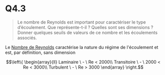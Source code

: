 # Q4.3

> Le nombre de Reynolds est important pour caractériser le type d’écoulement. Que représente-t-il ? Quelles sont ses dimensions ? Donner quelques seuils de valeurs de ce nombre et les écoulements associés.

Le [Nombre de Reynolds](../Notion/Nombre%20de%20Reynolds.md) caractérise la nature du régime de l'écoulement et est, par définition, sans dimension

$$\left\{
     \begin{array}{ll}
		Laminaire \ - \ Re < 2000\\
	     Transitoire \ - \ 2000 < Re < 3000\\
	     Turbulent \ - \ Re > 3000
     \end{array}
\right.$$